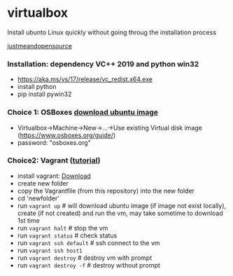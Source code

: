 # virtualbox


Install ubunto Linux quickly without going throug the installation process

[justmeandopensource](https://github.com/justmeandopensource/vagrant/blob/master/vagrantfiles/ubuntu18/Vagrantfile)


### Installation: dependency VC++ 2019 and python win32
- https://aka.ms/vs/17/release/vc_redist.x64.exe	
- install python
- pip install pywin32


### Choice 1: OSBoxes [download ubuntu image](https://www.osboxes.org/virtualbox-images/)
   * Virtualbox->Machine->New->...->Use existing Virtual disk image (https://www.osboxes.org/guide/)
   * password: "osboxes.org"

### Choice2: Vagrant ([tutorial](https://learn.hashicorp.com/tutorials/vagrant/getting-started-index?in=vagrant/getting-started))
  * install vagrant: [Download](https://www.vagrantup.com/downloads)
  * create new folder 
  * copy the Vagrantfile (from this repository) into the new folder
  * cd 'newfolder'
  * run `vagrant up`  # will download ubuntu image (if image not exist locally), create (if not created) and run the vm, may take sometime to download 1st time
  * run `vagrant halt` # stop the vm  
  * run `vagrant status` # check status
  * run `vagrant ssh default` # ssh connect to the vm
  * run `vagrant ssh host1`
  * run `vagrant destroy`  # destroy vm with prompt
  * run `vagrant destroy -f` # destroy without prompt

  
  
  
